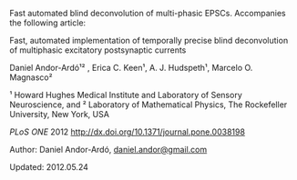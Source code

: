 Fast automated blind deconvolution of multi-phasic EPSCs.
Accompanies the following article:

Fast, automated implementation of temporally precise blind deconvolution of multiphasic excitatory postsynaptic currents

Daniel Andor-Ardó¹² , Erica C. Keen¹, A. J. Hudspeth¹, Marcelo O. Magnasco²

¹ Howard Hughes Medical Institute and Laboratory of Sensory Neuroscience, and
² Laboratory of Mathematical Physics, The Rockefeller University, New York, USA

*PLoS ONE* 2012
http://dx.doi.org/10.1371/journal.pone.0038198

Author: Daniel Andor-Ardó, daniel.andor@gmail.com

Updated: 2012.05.24